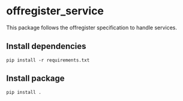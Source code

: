 offregister_service
===============
This package follows the offregister specification to handle services.

## Install dependencies

    pip install -r requirements.txt

## Install package

    pip install .
